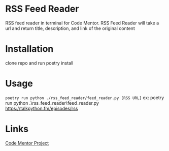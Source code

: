 # RSS Feed Reader
RSS feed reader in terminal for Code Mentor.  RSS Feed Reader will take a url and return title, description, and link of the original content

# Installation
clone repo and run poetry install

# Usage
`poetry run python ./rss_feed_reader/feed_reader.py [RSS URL]`
ex:
poetry run python .\rss_feed_reader\feed_reader.py https://talkpython.fm/episodes/rss

# Links
[Code Mentor Project](https://www.codementor.io/projects/tool/rss-feed-reader-in-terminal-atx32jp82q)
